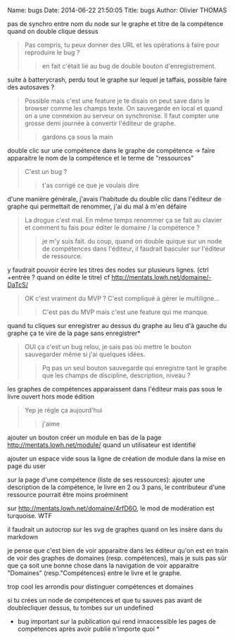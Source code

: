 Name: bugs
Date: 2014-06-22 21:50:05
Title: bugs
Author: Olivier THOMAS


pas de synchro entre nom du node sur le graphe et titre de la compétence quand on double clique dessus
> Pas compris, tu peux donner des URL et les opérations à faire pour reproduire le bug ?
>> en fait c'était lié au bug de double bouton d'enregistrement.

suite à batterycrash, perdu tout le graphe sur lequel je taffais, possible faire des autosaves ?
> Possible mais c'est une feature je te disais on peut save dans le browser comme les champs texte. On sauvegarde en local et quand on a une connexion au serveur on synchronise. Il faut compter une grosse demi journée à convertir l'éditeur de graphe.
>> gardons ça sous la main

double clic sur une compétence dans le graphe de compétence -> faire apparaitre le nom de la compétence et le terme de "ressources"
> C'est un bug ?
>> t'as corrigé ce que je voulais dire


d'une manière générale, j'avais l'habitude du double clic dans l'éditeur de graphe qui permettait de renommer, j'ai du mal à m'en défaire
> La drogue c'est mal. En même temps renommer ça se fait au clavier et comment tu fais pour éditer le domaine / la compétence ?
>> je m'y suis fait. du coup, quand on double quique sur un node de compétences dans l'éditeur, il faudrait basculer sur l'éditeur de ressource.

y faudrait pouvoir écrire les titres des nodes sur plusieurs lignes. (ctrl +entrée ? quand on édite le titre) cf http://mentats.lowh.net/domaine/-DaTcS/
> OK c'est vraiment du MVP ? C'est compliqué à gérer le multiligne...
>> C'est pas du MVP mais c'est une feature qui me manque.

quand tu cliques sur enregistrer au dessus du graphe au lieu d'à gauche du graphe ça te vire de la page sans enregistrer*
> OUI ça c'est un bug relou, je sais pas où mettre le bouton sauvegarder même si j'ai quelques idées.
>> Pq pas un seul bouton sauvegarde qui enregistre tant le graphe que les champs de discipline, description, niveau ?

les graphes de compétences apparaissent dans l'éditeur mais pas sous le livre ouvert hors mode édition
> Yep je règle ça aujourd'hui
>> j'aime

ajouter un bouton créer un module en bas de la page http://mentats.lowh.net/module/ quand un utilisateur est identifié

ajouter un espace vide sous la ligne de création de module dans la mise en page du user

sur la page d'une compétence (liste de ses ressources): ajouter une description de la compétence, le livre en 2 ou 3 pans, le contributeur d'une ressource pourrait être moins proéminent

sur http://mentats.lowh.net/domaine/4rfD6O, le mod de modération est turquoise. WTF

il faudrait un autocrop sur les svg de graphes quand on les insère dans du markdown

je pense que c'est bien de voir apparaitre dans les éditeur qu'on est en train de voir des graphes de domaines (resp. compétences), mais je suis pas sûr que ça soit une bonne chose dans la navigation de voir apparaitre "Domaines" (resp."Compétences) entre le livre et le graphe.

trop cool les arrondis pour distinguer compétences et domaines

si tu crées un node de compétences et que tu sauves pas avant de doublecliquer dessus, tu tombes sur un undefined

* bug important sur la publication qui rend innaccessible les pages de compétences après avoir publié n'importe quoi *
